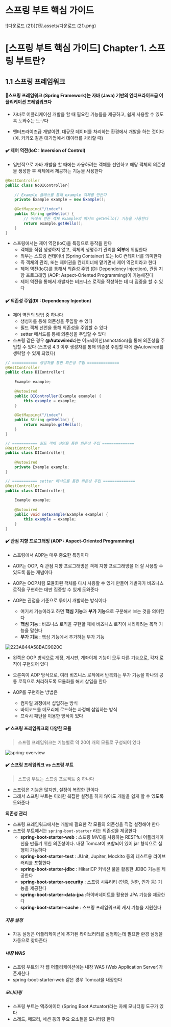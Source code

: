 # 스프링 부트 핵심 가이드



![다운로드 (21)](1장.assets/다운로드 (21).png)



# [스프링 부트 핵심 가이드] Chapter 1. 스프링 부트란?







## 1.1 스프링 프레임워크



#### 📌스프링 프레임워크 (Spring Framework)는 자바 (Java) 기반의 엔터프라이즈급 어플리케이션 프레임워크다

- 자바로 어플리케이션 개발을 할 때 필요한 기능들을 제공하고, 쉽게 사용할 수 있도록 도와주는 도구다

- 엔터프라이즈급 개발이란, 대규모 데이터를 처리하는 환경에서 개발을 하는 것이다 (예. 카카오 같은 대기업에서 데이터를 처리할 때)



#### ✔️ 제어 역전(IoC : Inversion of Control)

- 일반적으로 자바 개발을 할 때에는 사용하려는 객체를 선언하고 해당 객체의 의존성을 생성한 후 객체에서 제공하는 기능을 사용한다

```java
@RestController
public class NoDIController{
    
    // Example 클래스를 통해 example 객체를 만든다
    private Example example = new Example();
    
    @GetMapping("/index")
    public String getHello() {
        // 위에서 만든 객체 example의 메서드 getHello() 기능을 사용한다
        return example.getHello();
    }
}
```



- 스프링에서는 제어 역전(IoC)을 특징으로 동작을 한다
  - 객체를 직접 생성하지 않고, 객체의 생명주기 관리를 **외부**에 위임한다
  - 외부는 스프링 컨테이너 (Spring Container) 또는 IoC 컨테이너를 의미한다
  - 즉 객체의 관리, 또는 제어권을 컨테이너에 맡기면서 제어 역전이라고 한다
  - 제어 역전(IoC)를 통해서 의존성 주입 (DI: Dependency Injection), 관점 지향 프로그래밍 (AOP: Aspect-Oriented Programming)이 가능해진다
  - 제어 역전을 통해서 개발자는 비즈니스 로직을 작성하는 데 더 집중을 할 수 있다





#### ✔️ 의존성 주입(DI : Dependency Injection)

- 제어 역전의 방법 중 하나다
  - 생성자를 통해 의존성을 주입할 수 있다
  - 필드 객체 선언을 통해 의존성을 주입할 수 있다
  - setter 메서드를 통해 의존성을 주입할 수 있다
- 스프링 같은 경우 **@Autowired**라는 어노테이션(annotation)을 통해 의존성을 주입할 수 있다 (스프링 4.3 이후 생성자를 통해 의존성 주입할 때에 @Autowired를 생략할 수 있게 되었다)



```java
// =========== 생성자를 통한 의존성 주입 ==============
@RestController
public class DIController{
    
	Example example;
    
    @Autowired
    public DIController(Example example) {
        this.example = example;
    }
    
    @GetMapping("/index")
    public String getHello() {
        return example.getHello();
    }
}

// =========== 필드 객체 선언을 통한 의존성 주입 ==============
@RestController
public class DIController{
    
    @Autowired
    private Example example;
}

// =========== setter 메서드를 통한 의존성 주입 ==============
@RestController
public class DIController{
    
	Example example;
    
    @Autowired
    public void setExample(Example example) {
        this.example = example;
    }
}
```





#### ✔️ 관점 지향 프로그래밍 (AOP : Aspect-Oriented Programming)

- 스프링에서 AOP는 매우 중요한 특징이다

- AOP는 OOP, 즉 관점 지향 프로그래밍은 객체 지향 프로그래밍을 더 잘 사용할 수 있도록 돕는 개념이다

- AOP는 OOP처럼 모듈화된 객체를 다시 사용할 수 있게 만들어 개발자가 비즈니스 로직을 구현하는 데만 집중할 수 있게 도와준다

- AOP는 관점을 기준으로 묶어서 개발하는 방식이다

  - 여기서 기능이라고 하면 **핵심 기능**과 **부가 기능**으로 구분해서 보는 것을 의미한다
  - **핵심 기능** : 비즈니스 로직을 구현할 때에 비즈니스 로직이 처리하려는 목적 기능을 말한다
  - **부가 기능** : 핵심 기능에서 추가하는 부가 기능

  

![223A844A58BAC9020C](1장.assets/223A844A58BAC9020C.bmp)

- 왼쪽은 OOP 방식으로 계정, 게시판, 계좌이체 기능이 모두 다른 기능으로, 각자 로직이 구현되어 있다
- 오른쪽이 AOP 방식으로, 여러 비즈니스 로직에서 반복되는 부가 기능을 하나의 공통 로직으로 처리하도록 모듈화를 해서 삽입을 한다



- AOP를 구현하는 방법은
  - 컴파일 과정에서 삽입하는 방식
  - 바이코드를 메모리에 로드하는 과정에 삽입하는 방식
  - 프락시 패턴을 이용한 방식이 있다





#### ✔️ 스프링 프레임워크의 다양한 모듈

> 스프링 프레임워크는 기능별로 약 20여 개의 모듈로 구성되어 있다

![spring-overview](1장.assets/spring-overview.png)



#### ✔️ 스프링 프레임워크 vs 스프링 부트

> 스프링 부트는 스프링 프로젝트 중 하나다

- 스프링은 기능은 많지만, 설정이 복잡한 편이다
- 그래서 스프링 부트는 이러한 복잡한 설정을 하지 않아도 개발을 쉽게 할 수 있도록 도와준다



**의존성 관리**

- 스프링 프레임워크에서는 개발에 필요한 각 모듈의 의존성을 직접 설정해야 한다
- 스프링 부트에서는 `spring-boot-starter` 라는 의존성을 제공한다
  - **spring-boot-starter-web** : 스프링 MVC를 사용하는 RESTful 어플리케이션을 만들기 위한 의존성이다. 내장 Tomcat이 포함되어 있어 jar 형식으로 실행이 가능하다
  - **spring-boot-starter-test** : JUnit, Jupiter, Mockito 등의 테스트용 라이브러리를 포함한다
  - **spring-boot-starter-jdbc** : HikariCP 커넥션 풀을 활용한 JDBC 기능을 제공한다
  - **spring-boot-starter-security** : 스프링 시큐리티 (인증, 권한, 인가 등) 기능을 제공한다
  - **spring-boot-starter-data-jpa** :하이버네이트를 활용한 JPA 기능을 제공한다
  - **spring-boot-starter-cache** : 스프링 프레임워크의 캐시 기능을 지원한다



##### 자동 설정

- 자동 설정은 어플리케이션에 추가된 라이브러리를 실행하는데 필요한 환경 설정을 자동으로 찾아준다



##### 내장 WAS

- 스프링 부트의 각 웹 어플리케이션에는 내장 WAS (Web Application Server)가 존재한다
- spring-boot-starter-web 같은 경우 Tomcat을 내장한다



##### 모니터링

- 스프링 부트는 액추에이터 (Spring Boot Actuator)라는 자체 모니터링 도구가 있다
- 스레드, 메모리, 세션 등의 주요 요소들을 모니터링 한다





